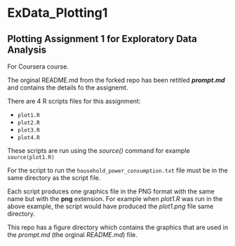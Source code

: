 ExData_Plotting1
================

Plotting Assignment 1 for Exploratory Data Analysis
-------------

For Coursera course.

The orginal README.md from the forked repo has been retitled ***prompt.md*** and contains the details fo
the assignemt.

There are 4 R scripts files for this assignment:

* `plot1.R`
* `plot2.R`
* `plot3.R`
* `plot4.R`

These scripts are run using the *source()* command for example `source(plot1.R)`

For the script to run the `household_power_consumption.txt` file must be in the 
same directory as the script file.

Each script produces one graphics file in the PNG format with the same name but with 
the **png** extension. For example when *plot1.R* was run in the above example,
the script would have produced the *plot1.png* file same directory.

This repo has a figure directory which contains the graphics that are used in the 
*prompt.md* (the orginal *README.md*) file.
